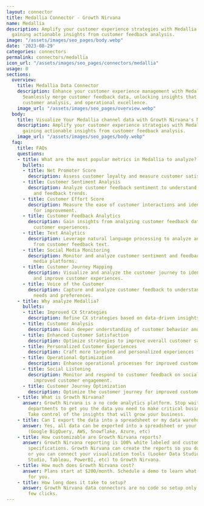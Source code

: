 ```yaml
---
layout: connector
title: Medallia Connector - Growth Nirvana
name: Medallia
description: Amplify your customer experience strategies with Medallia integration,
  gaining actionable insights from customer feedback analysis.
image: "/assets/images/seo_pages/body.webp"
date: '2023-08-29'
categories: connectors
permalink: connectors/medallia
icon_url: "/assets/images/seo_pages/connectors/medallia"
usage: 0
sections:
  overview:
    title: Medallia Data Connector
    description: Enhance your customer experience management with Medallia integration.
      Seamlessly merge customer feedback data, unlocking insights that shape CX strategies,
      customer analysis, and operational excellence.
    image_url: "/assets/images/seo_pages/overview.webp"
  body:
    title: Visualize Your Medallia channel data with Growth Nirvana's Medallia Connector
    description: Amplify your customer experience strategies with Medallia integration,
      gaining actionable insights from customer feedback analysis.
    image_url: "/assets/images/seo_pages/body.webp"
  faq:
    title: FAQs
    questions:
    - title: What are the most popular metrics in Medallia to analyze?
      bullets:
      - title: Net Promoter Score
        description: Assess customer loyalty and measure customer satisfaction.
      - title: Customer Sentiment Analysis
        description: Analyze customer feedback sentiment to understand customer sentiment
          and feedback trends.
      - title: Customer Effort Score
        description: Measure the ease of customer interactions and identify areas
          for improvement.
      - title: Customer Feedback Analytics
        description: Gain insights from analyzing customer feedback data to improve
          customer experiences.
      - title: Text Analytics
        description: Leverage natural language processing to analyze and extract insights
          from customer feedback text.
      - title: Social Media Monitoring
        description: Monitor and analyze customer sentiment and feedback on social
          media platforms.
      - title: Customer Journey Mapping
        description: Visualize and analyze the customer journey to identify pain points
          and improve customer experiences.
      - title: Voice of the Customer
        description: Capture and analyze customer feedback to understand customer
          needs and preferences.
    - title: Why analyze Medallia?
      bullets:
      - title: Improved CX Strategies
        description: Refine CX strategies based on data-driven insights.
      - title: Customer Analysis
        description: Gain deeper understanding of customer behavior and preferences.
      - title: Enhanced Customer Satisfaction
        description: Optimize strategies to improve overall customer satisfaction.
      - title: Personalized Customer Experiences
        description: Craft more targeted and personalized experiences for customers.
      - title: Operational Optimization
        description: Enhance operational processes for improved customer experiences.
      - title: Social Listening
        description: Monitor and respond to customer feedback on social media for
          improved customer engagement.
      - title: Customer Journey Optimization
        description: Optimize the customer journey for improved customer experiences.
    - title: What is Growth Nirvana?
      answer: Growth Nirvana is a no code analytics platform. Stop waiting for other
        departments to get you the data you need to make critical business decisions.
        Take control of the insights that will grow your business.
    - title: Can I export the data into a spreadsheet or my data warehouse?
      answer: Yes, all data can be exported into a spreadsheet or your data warehouse
        (Google BigQuery, AWS, Snowflake, Azure, etc)
    - title: How customizable are Growth Nirvana reports?
      answer: Growth Nirvana reporting is 100% white labeled and customized to your
        specifications. Growth Nirvana can create the reports so you don’t have to
        or you can connect your visualization tools (Looker Data Studio/Google Data
        Studio, Tableau, PowerBI, etc) to Growth Nirvana.
    - title: How much does Growth Nirvana cost?
      answer: Plans start at $200/month. Schedule a demo to learn what plan is best
        for you.
    - title: How long does it take to setup?
      answer: Growth Nirvana data connectors are no code so setup only requires a
        few clicks.
---
```

